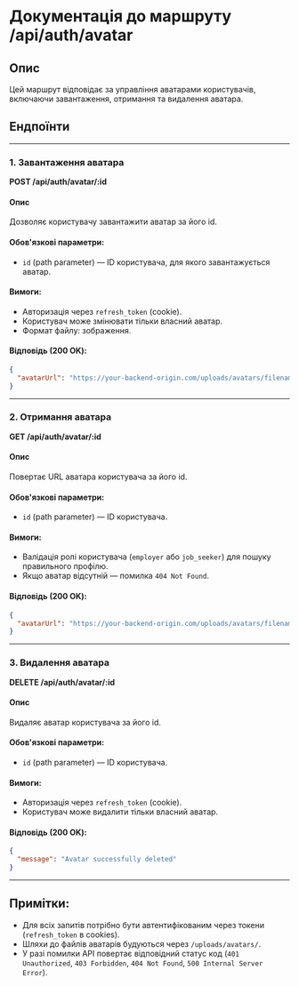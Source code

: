 # Документація до маршруту /api/auth/avatar

## Опис

Цей маршрут відповідає за управління аватарами користувачів, включаючи завантаження, отримання та видалення аватара.

## Ендпоїнти

---

### 1. Завантаження аватара

**POST /api/auth/avatar/:id**

#### Опис

Дозволяє користувачу завантажити аватар за його id.

#### Обов'язкові параметри:

- `id` (path parameter) — ID користувача, для якого завантажується аватар.

#### Вимоги:

- Авторизація через `refresh_token` (cookie).
- Користувач може змінювати тільки власний аватар.
- Формат файлу: зображення.

#### Відповідь (200 OK):

```json
{
  "avatarUrl": "https://your-backend-origin.com/uploads/avatars/filename.jpg"
}
```

---

### 2. Отримання аватара

**GET /api/auth/avatar/:id**

#### Опис

Повертає URL аватара користувача за його id.

#### Обов'язкові параметри:

- `id` (path parameter) — ID користувача.

#### Вимоги:

- Валідація ролі користувача (`employer` або `job_seeker`) для пошуку правильного профілю.
- Якщо аватар відсутній — помилка `404 Not Found`.

#### Відповідь (200 OK):

```json
{
  "avatarUrl": "https://your-backend-origin.com/uploads/avatars/filename.jpg"
}
```

---

### 3. Видалення аватара

**DELETE /api/auth/avatar/:id**

#### Опис

Видаляє аватар користувача за його id.

#### Обов'язкові параметри:

- `id` (path parameter) — ID користувача.

#### Вимоги:

- Авторизація через `refresh_token` (cookie).
- Користувач може видалити тільки власний аватар.

#### Відповідь (200 OK):

```json
{
  "message": "Avatar successfully deleted"
}
```

---

## Примітки:

- Для всіх запитів потрібно бути автентифікованим через токени (`refresh_token` в cookies).
- Шляхи до файлів аватарів будуються через `/uploads/avatars/`.
- У разі помилки API повертає відповідний статус код (`401 Unauthorized`, `403 Forbidden`, `404 Not Found`, `500 Internal Server Error`).